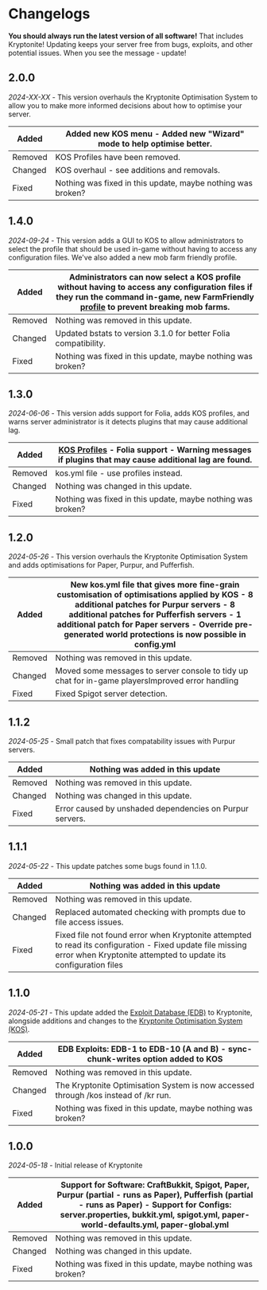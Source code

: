 # Changelogs

<warning>
<strong>You should always run the latest version of all software!</strong> That includes Kryptonite! Updating keeps your server free from bugs, exploits, and other potential issues. When you see the message - update!
</warning>

## 2.0.0
_2024-XX-XX_ - This version overhauls the Kryptonite Optimisation System to allow you to make more informed decisions about how to optimise your server.

| Added   | Added new KOS menu - Added new "Wizard" mode to help optimise better. |
|---------|-----------------------------------------------------------------------|
| Removed | KOS Profiles have been removed.                                       |
| Changed | KOS overhaul - see additions and removals.                            |
| Fixed   | Nothing was fixed in this update, maybe nothing was broken?           |


## 1.4.0
_2024-09-24_ - This version adds a GUI to KOS to allow administrators to select the profile that should be used in-game without having to access any configuration files. We've also added a new mob farm friendly profile.

| Added   | Administrators can now select a KOS profile without having to access any configuration files if they run the command in-game, new FarmFriendly [profile](KR-Profiles.md) to prevent breaking mob farms. |
|---------|---------------------------------------------------------------------------------------------------------------------------------------------------------------------------------------------------------|
| Removed | Nothing was removed in this update.                                                                                                                                                                     |
| Changed | Updated bstats to version 3.1.0 for better Folia compatibility.                                                                                                                                         |
| Fixed   | Nothing was fixed in this update, maybe nothing was broken?                                                                                                                                             |

## 1.3.0
_2024-06-06_ - This version adds support for Folia, adds KOS profiles, and warns server administrator is it detects plugins that may cause additional lag.

| Added   | [KOS Profiles](KR-Profiles.md) - Folia support - Warning messages if plugins that may cause additional lag are found. |
|---------|-----------------------------------------------------------------------------------------------------------------------|
| Removed | kos.yml file - use profiles instead.                                                                                  |
| Changed | Nothing was changed in this update.                                                                                   |
| Fixed   | Nothing was fixed in this update, maybe nothing was broken?                                                           |

## 1.2.0
_2024-05-26_ - This version overhauls the Kryptonite Optimisation System and adds optimisations for Paper, Purpur, and Pufferfish.

| Added   | New kos.yml file that gives more fine-grain customisation of optimisations applied by KOS - 8 additional patches for Purpur servers - 8 additional patches for Pufferfish servers - 1 additional patch for Paper servers - Override pre-generated world protections is now possible in config.yml |
|---------|---------------------------------------------------------------------------------------------------------------------------------------------------------------------------------------------------------------------------------------------------------------------------------------------------|
| Removed | Nothing was removed in this update.                                                                                                                                                                                                                                                               |
| Changed | Moved some messages to server console to tidy up chat for in-game playersImproved error handling                                                                                                                                                                                                  |
| Fixed   | Fixed Spigot server detection.                                                                                                                                                                                                                                                                    |

## 1.1.2
_2024-05-25_ - Small patch that fixes compatability issues with Purpur servers.

| Added   | Nothing was added in this update                         |
|---------|----------------------------------------------------------|
| Removed | Nothing was removed in this update.                      |
| Changed | Nothing was changed in this update.                      |
| Fixed   | Error caused by unshaded dependencies on Purpur servers. |

## 1.1.1
_2024-05-22_ - This update patches some bugs found in 1.1.0.

| Added   | Nothing was added in this update                                                                                                                                             |
|---------|------------------------------------------------------------------------------------------------------------------------------------------------------------------------------|
| Removed | Nothing was removed in this update.                                                                                                                                          |
| Changed | Replaced automated checking with prompts due to file access issues.                                                                                                          |
| Fixed   | Fixed file not found error when Kryptonite attempted to read its configuration - Fixed update file missing error when Kryptonite attempted to update its configuration files |

## 1.1.0
_2024-05-21_ - This update added the [Exploit Database (EDB)](KR-Exploit-Database.md) to Kryptonite, alongside additions and changes to the [Kryptonite Optimisation System (KOS)](KR-Kryptonite-Optimisation-System.md).

| Added   | EDB Exploits: EDB-1 to EDB-10 (A and B) - sync-chunk-writes option added to KOS     |
|---------|-------------------------------------------------------------------------------------|
| Removed | Nothing was removed in this update.                                                 |
| Changed | The Kryptonite Optimisation System is now accessed through /kos instead of /kr run. |
| Fixed   | Nothing was fixed in this update, maybe nothing was broken?                         |

## 1.0.0
_2024-05-18_ - Initial release of Kryptonite

| Added   | Support for Software: CraftBukkit, Spigot, Paper, Purpur (partial - runs as Paper), Pufferfish (partial - runs as Paper) - Support for Configs: server.properties, bukkit.yml, spigot.yml, paper-world-defaults.yml, paper-global.yml |
|---------|---------------------------------------------------------------------------------------------------------------------------------------------------------------------------------------------------------------------------------------|
| Removed | Nothing was removed in this update.                                                                                                                                                                                                   |
| Changed | Nothing was changed in this update.                                                                                                                                                                                                   |
| Fixed   | Nothing was fixed in this update, maybe nothing was broken?                                                                                                                                                                           |
